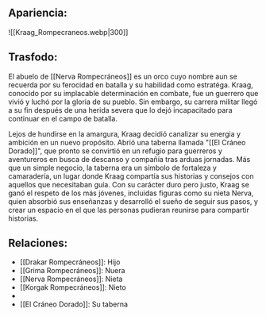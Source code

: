 ## Apariencia:
![[Kraag_Rompecraneos.webp|300]]

## Trasfodo:
El abuelo de [[Nerva Rompecráneos]] es un orco cuyo nombre aun se recuerda por su ferocidad en batalla y su habilidad como estratéga. Kraag, conocido por su implacable determinación en combate, fue un guerrero que vivió y luchó por la gloria de su pueblo. Sin embargo, su carrera militar llegó a su fin después de una herida severa que lo dejó incapacitado para continuar en el campo de batalla.  

Lejos de hundirse en la amargura, Kraag decidió canalizar su energia y ambición en un nuevo propósito. Abrió una taberna llamada "[[El Cráneo Dorado]]", que pronto se convirtió en un refugio para guerreros y aventureros en busca de descanso y compañía tras arduas jornadas. Más que un simple negocio, la taberna era un símbolo de fortaleza y camaradería, un lugar donde Kraag compartía sus historias y consejos con aquellos que necesitaban guía. Con su carácter duro pero justo, Kraag se ganó el respeto de los más jóvenes, incluidas figuras como su nieta Nerva, quien absorbió sus enseñanzas y desarrolló el sueño de seguir sus pasos, y crear un espacio en el que las personas pudieran reunirse para compartir historias.

## Relaciones:
- [[Drakar Rompecráneos]]: Hijo
- [[Grima Rompecráneos]]: Nuera
- [[Nerva Rompecráneos]]: Nieta
- [[Korgak Rompecráneos]]: Nieto
- 
- [[El Cráneo Dorado]]: Su taberna